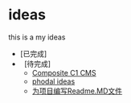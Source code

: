 # ideas
this is a my ideas

*   [已完成]
*   [待完成]
	*	[Composite C1 CMS](http://www.cnblogs.com/Leo_wl/p/3145195.html)
	*	[phodal ideas](https://github.com/phodal/ideas)
	*	[为项目编写Readme.MD文件](http://ju.outofmemory.cn/entry/76290)
